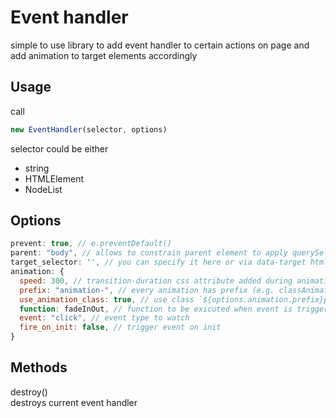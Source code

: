 # Event handler
simple to use library to add event handler to certain actions on page and add animation to target elements accordingly  

## Usage
call  
```js
new EventHandler(selector, options)
```  

selector could be either  
 - string
 - HTMLElement
 - NodeList

## Options  
```js
prevent: true, // e.preventDefault()
parent: "body", // allows to constrain parent element to apply querySelectorAll from
target_selector: '', // you can specify it here or via data-target html attribute (data-target has more priority)
animation: {
  speed: 300, // transition-duration css attribute added during animation
  prefix: "animation-", // every animation has prefix (e.g. classAnimation adds classes like transition in vue)
  use_animation_class: true, // use class `${options.animation.prefix}playing` to prevent animation overlap
  function: fadeInOut, // function to be exicuted when event is triggerred. Animations return promises which resolve upon end of animation
  event: "click", // event type to watch
  fire_on_init: false, // trigger event on init
}
```

## Methods
destroy()  
destroys current event handler
